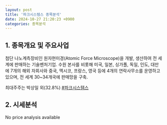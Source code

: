 ```yaml
---
layout: post
title: '파크시스템스 종목분석'
date: 2024-10-27 21:20:23 +0900
categories: 종목분석
---
```


## 1. 종목개요 및 주요사업

첨단 나노계측장비인 원자현미경(Atomic Force Microscope)을 개발, 생산하여 전 세계에 판매하는 기술벤처기업. 수원 본사를 비롯해 미국, 일본, 싱가폴, 독일, 인도, 대만에 7개의 해외 자회사와 중국, 멕시코, 프랑스, 영국 등에 4개의 연락사무소를 운영하고 있으며, 전 세계 30~34개국에 판매망을 구축.

최대주주는 박상일 외(32.8%)
[#파크시스템스](#)

## 2. 시세분석

No price analysis available
